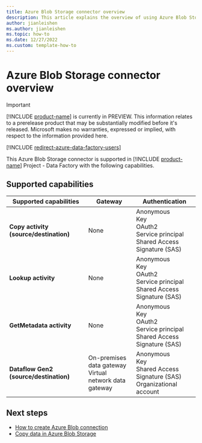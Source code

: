 ```yaml
---
title: Azure Blob Storage connector overview
description: This article explains the overview of using Azure Blob Storage.
author: jianleishen
ms.author: jianleishen
ms.topic: how-to
ms.date: 12/27/2022
ms.custom: template-how-to 
---
```


# Azure Blob Storage connector overview

> [!IMPORTANT]
> [!INCLUDE [product-name](../includes/product-name.md)] is currently in PREVIEW.
> This information relates to a prerelease product that may be substantially modified before it's released. Microsoft makes no warranties, expressed or implied, with respect to the information provided here.

[!INCLUDE [redirect-azure-data-factory-users](../includes/redirect-azure-data-factory-users.md)]

This Azure Blob Storage connector is supported in [!INCLUDE [product-name](../includes/product-name.md)] Project - Data Factory with the following capabilities.


## Supported capabilities

| Supported capabilities | Gateway | Authentication |
| --- | --- | ---|
| **Copy activity (source/destination)** | None | Anonymous<br/>Key<br/>OAuth2<br/>Service principal<br/>Shared Access Signature (SAS) |
| **Lookup activity** | None | Anonymous<br/>Key<br/>OAuth2<br/>Service principal<br/>Shared Access Signature (SAS) |
| **GetMetadata activity** | None | Anonymous<br/>Key<br/>OAuth2<br/>Service principal<br/>Shared Access Signature (SAS) |
| **Dataflow Gen2 (source/destination)** | On-premises data gateway<br/>Virtual network data gateway | Anonymous<br/>Key<br/>Shared Access Signature (SAS)<br/>Organizational account |

## Next steps

- [How to create Azure Blob connection](connector-azure-blob-storage.md)
- [Copy data in Azure Blob Storage](connector-azure-blob-storage-copy-activity.md)
